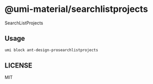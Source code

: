 # @umi-material/searchlistprojects

SearchListProjects

## Usage

```sh
umi block ant-design-prosearchlistprojects
```

## LICENSE

MIT
